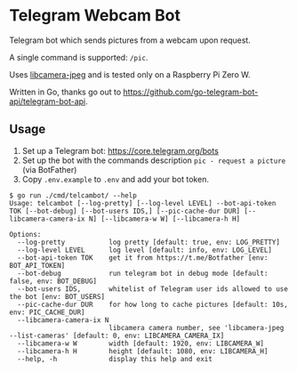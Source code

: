# Telegram Webcam Bot

Telegram bot which sends pictures from a webcam upon request.

A single command is supported: `/pic`.

Uses [libcamera-jpeg](https://www.raspberrypi.com/documentation/computers/camera_software.html#libcamera-jpeg) and is tested only
on a Raspberry Pi Zero W.

Written in Go, thanks go out to <https://github.com/go-telegram-bot-api/telegram-bot-api>.

## Usage

1. Set up a Telegram bot: <https://core.telegram.org/bots>
2. Set up the bot with the commands description `pic - request a picture` (via BotFather)
3. Copy `.env.example` to `.env` and add your bot token.

```
$ go run ./cmd/telcambot/ --help
Usage: telcambot [--log-pretty] [--log-level LEVEL] --bot-api-token TOK [--bot-debug] [--bot-users IDS,] [--pic-cache-dur DUR] [--libcamera-camera-ix N] [--libcamera-w W] [--libcamera-h H]

Options:
  --log-pretty           log pretty [default: true, env: LOG_PRETTY]
  --log-level LEVEL      log level [default: info, env: LOG_LEVEL]
  --bot-api-token TOK    get it from https://t.me/Botfather [env: BOT_API_TOKEN]
  --bot-debug            run telegram bot in debug mode [default: false, env: BOT_DEBUG]
  --bot-users IDS,       whitelist of Telegram user ids allowed to use the bot [env: BOT_USERS]
  --pic-cache-dur DUR    for how long to cache pictures [default: 10s, env: PIC_CACHE_DUR]
  --libcamera-camera-ix N
                         libcamera camera number, see 'libcamera-jpeg --list-cameras' [default: 0, env: LIBCAMERA_CAMERA_IX]
  --libcamera-w W        width [default: 1920, env: LIBCAMERA_W]
  --libcamera-h H        height [default: 1080, env: LIBCAMERA_H]
  --help, -h             display this help and exit
```

